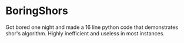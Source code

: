 # BoringShors
Got bored one night and made a 16 line python code that demonstrates shor's algorithm. Highly inefficient and useless in most instances.
